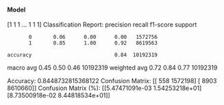 #### Model
[1 1 1 ... 1 1 1]
Classification Report:
              precision    recall  f1-score   support

           0       0.06      0.00      0.00   1572756
           1       0.85      1.00      0.92   8619563

    accuracy                           0.84  10192319
   macro avg       0.45      0.50      0.46  10192319
weighted avg       0.72      0.84      0.77  10192319

Accuracy: 0.8448732815368122
Confusion Matrix:
[[    558 1572198]
 [   8903 8610660]]
Confusion Matrix (%):
[[5.47471091e-03 1.54253218e+01]
 [8.73500918e-02 8.44818534e+01]]
